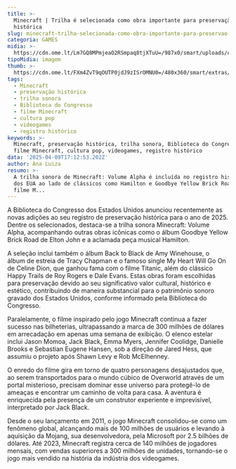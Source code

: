 ```yaml
---
title: >-
  Minecraft | Trilha é selecionada como obra importante para preservação
  histórica
slug: minecraft-trilha-selecionada-como-obra-importante-para-preservao-histrica
categoria: GAMES
midia: >-
  https://cdn.ome.lt/Lm7GQ8MPmjeaO2RSmpaq8tjXTuU=/987x0/smart/uploads/conteudo/fotos/OMELETE_CAPA_-_2025-04-09T132607.996.png
tipoMidia: imagem
thumb: >-
  https://cdn.ome.lt/FXm4ZvT9qOUTP0jdJ9zISrOMNU0=/480x360/smart/extras/conteudos/omelete_THUMB_-_2025-04-09T132557.545.png
tags:
  - Minecraft
  - preservação histórica
  - trilha sonora
  - Biblioteca do Congresso
  - filme Minecraft
  - cultura pop
  - videogames
  - registro histórico
keywords: >-
  Minecraft, preservação histórica, trilha sonora, Biblioteca do Congresso,
  filme Minecraft, cultura pop, videogames, registro histórico
data: '2025-04-09T17:12:53.202Z'
author: Ana Luiza
resumo: >-
  A trilha sonora de Minecraft: Volume Alpha é incluída no registro histórico
  dos EUA ao lado de clássicos como Hamilton e Goodbye Yellow Brick Road. O
  filme M...
---
```


A Biblioteca do Congresso dos Estados Unidos anunciou recentemente as novas adições ao seu registro de preservação histórica para o ano de 2025. Dentre os selecionados, destaca-se a trilha sonora Minecraft: Volume Alpha, acompanhando outras obras icônicas como o álbum Goodbye Yellow Brick Road de Elton John e a aclamada peça musical Hamilton.

A seleção inclui também o álbum Back to Black de Amy Winehouse, o álbum de estreia de Tracy Chapman e o famoso single My Heart Will Go On de Celine Dion, que ganhou fama com o filme Titanic, além do clássico Happy Trails de Roy Rogers e Dale Evans. Estas obras foram escolhidas para preservação devido ao seu significativo valor cultural, histórico e estético, contribuindo de maneira substancial para o patrimônio sonoro gravado dos Estados Unidos, conforme informado pela Biblioteca do Congresso.

Paralelamente, o filme inspirado pelo jogo Minecraft continua a fazer sucesso nas bilheterias, ultrapassando a marca de 300 milhões de dólares em arrecadação em apenas uma semana de exibição. O elenco estelar inclui Jason Momoa, Jack Black, Emma Myers, Jennifer Coolidge, Danielle Brooks e Sebastian Eugene Hansen, sob a direção de Jared Hess, que assumiu o projeto após Shawn Levy e Rob McElhenney.

O enredo do filme gira em torno de quatro personagens desajustados que, ao serem transportados para o mundo cúbico de Overworld através de um portal misterioso, precisam dominar esse universo para protegê-lo de ameaças e encontrar um caminho de volta para casa. A aventura é enriquecida pela presença de um construtor experiente e imprevisível, interpretado por Jack Black.

Desde o seu lançamento em 2011, o jogo Minecraft consolidou-se como um fenômeno global, alcançando mais de 100 milhões de usuários e levando à aquisição da Mojang, sua desenvolvedora, pela Microsoft por 2.5 bilhões de dólares. Até 2023, Minecraft registra cerca de 140 milhões de jogadores mensais, com vendas superiores a 300 milhões de unidades, tornando-se o jogo mais vendido na história da indústria dos videogames.
